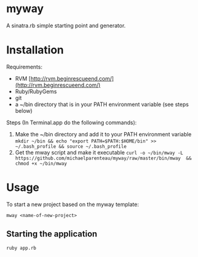 # myway

A sinatra.rb simple starting point and generator.

# Installation

Requirements:

* RVM [http://rvm.beginrescueend.com/](http://rvm.beginrescueend.com/)
* Ruby/RubyGems
* git
* a ~/bin directory that is in your PATH environment variable (see steps below)

Steps (In Terminal.app do the following commands):

1. Make the ~/bin directory and add it to your PATH environment variable
       ```
       mkdir ~/bin && echo "export PATH=$PATH:$HOME/bin" >> ~/.bash_profile && source ~/.bash_profile
       ```
2. Get the mway script and make it executable
       ```
       curl -o ~/bin/mway -L https://github.com/michaelparenteau/myway/raw/master/bin/mway  && chmod +x ~/bin/mway
       ```

# Usage

To start a new project based on the myway template:

    mway <name-of-new-project>

## Starting the application

    ruby app.rb

